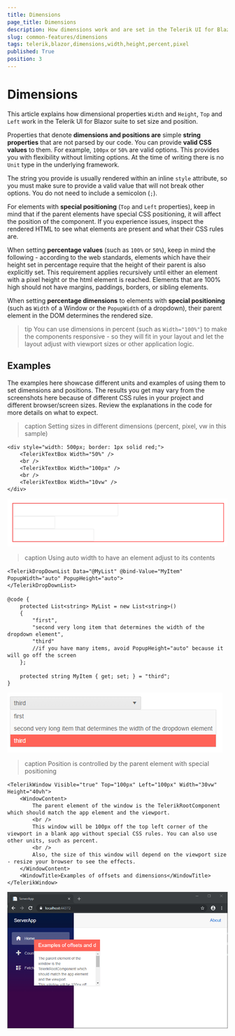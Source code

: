 ```yaml
---
title: Dimensions
page_title: Dimensions
description: How dimensions work and are set in the Telerik UI for Blazor component suite.
slug: common-features/dimensions
tags: telerik,blazor,dimensions,width,height,percent,pixel
published: True
position: 3
---
```


# Dimensions

This article explains how dimensional properties `Width` and `Height`, `Top` and `Left` work in the Telerik UI for Blazor suite to set size and position.

Properties that denote **dimensions and positions are** simple **string properties** that are not parsed by our code. You can provide **valid CSS values** to them. For example, `100px` or `50%` are valid options. This provides you with flexibility without limiting options. At the time of writing there is no `Unit` type in the underlying framework.

The string you provide is usually rendered within an inline `style` attribute, so you must make sure to provide a valid value that will not break other options. You do not need to include a semicolon (`;`).

For elements with **special positioning** (`Top` and `Left` properties), keep in mind that if the parent elements have special CSS positioning, it will affect the position of the component. If you experience issues, inspect the rendered HTML to see what elements are present and what their CSS rules are.

When setting **percentage values** (such as `100%` or `50%`), keep in mind the following - according to the web standards, elements which have their height set in percentage require that the height of their parent is also explicitly set. This requirement applies recursively until either an element with a pixel height or the html element is reached. Elements that are 100% high should not have margins, paddings, borders, or sibling elements.

When setting **percentage dimensions** to elements with **special positioning** (such as `Width` of a Window or the `PopupWidth` of a dropdown), their parent element in the DOM determines the rendered size.

>tip You can use dimensions in percent (such as `Width="100%"`) to make the components responsive - so they will fit in your layout and let the layout adjust with viewport sizes or other application logic.

## Examples

The examples here showcase different units and examples of using them to set dimensions and positions. The results you get may vary from the screenshots here because of different CSS rules in your project and different browser/screen sizes. Review the explanations in the code for more details on what to expect.

>caption Setting sizes in different dimensions (percent, pixel, vw in this sample)

````CSHTML
<div style="width: 500px; border: 1px solid red;">
    <TelerikTextBox Width="50%" />
    <br />
    <TelerikTextBox Width="100px" />
    <br />
    <TelerikTextBox Width="10vw" />
</div>
````

![](images/basic-width-settings.png)


>caption Using auto width to have an element adjust to its contents

````CSHTML
<TelerikDropDownList Data="@MyList" @bind-Value="MyItem" PopupWidth="auto" PopupHeight="auto">
</TelerikDropDownList>

@code {
    protected List<string> MyList = new List<string>() 
    {
        "first",
        "second very long item that determines the width of the dropdown element",
        "third"
        //if you have many items, avoid PopupHeight="auto" because it will go off the screen
    };

    protected string MyItem { get; set; } = "third";
}
````

![](images/auto-size-for-dropdown.png)



>caption Position is controlled by the parent element with special positioning

````CSHTML
<TelerikWindow Visible="true" Top="100px" Left="100px" Width="30vw" Height="40vh">
    <WindowContent>
        The parent element of the window is the TelerikRootComponent which should match the app element and the viewport.
        <br />
        This window will be 100px off the top left corner of the viewport in a blank app without special CSS rules. You can also use other units, such as percent.
        <br />
        Also, the size of this window will depend on the viewport size - resize your browser to see the effects.
    </WindowContent>
    <WindowTitle>Examples of offsets and dimensions</WindowTitle>
</TelerikWindow>
````


![](images/parent-element-offset.png)

